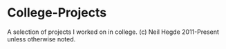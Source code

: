 # College-Projects

A selection of projects I worked on in college. (c) Neil Hegde 2011-Present unless otherwise noted.
